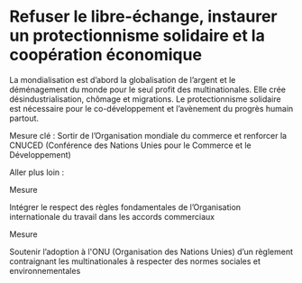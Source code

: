 # Refuser le libre-échange, instaurer un protectionnisme solidaire et la coopération économique

<div class="admonition note">

La mondialisation est d’abord la globalisation de l’argent et le
déménagement du monde pour le seul profit des multinationales. Elle crée
désindustrialisation, chômage et migrations. Le protectionnisme
solidaire est nécessaire pour le co-développement et l’avènement du
progrès humain partout.

</div>

Mesure clé : Sortir de l’Organisation mondiale du commerce et renforcer
la CNUCED (Conférence des Nations Unies pour le Commerce et le
Développement)

Aller plus loin :

<div class="admonition">

Mesure

Intégrer le respect des règles fondamentales de l’Organisation
internationale du travail dans les accords commerciaux

</div>

<div class="admonition">

Mesure

Soutenir l’adoption à l'ONU (Organisation des Nations Unies) d’un
règlement contraignant les multinationales à respecter des normes
sociales et environnementales

</div>
